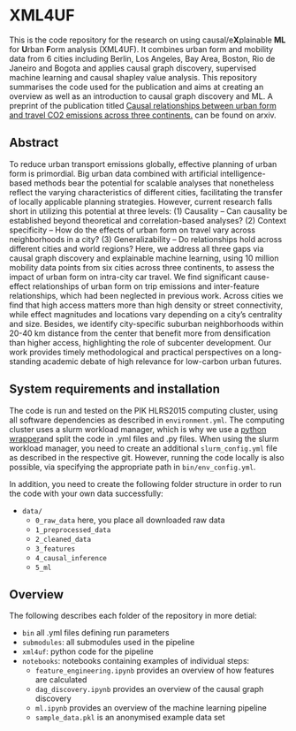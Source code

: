 
# XML4UF
This is the code repository for the research on using causal/e**X**plainable **ML** for **U**rban **F**orm analysis (XML4UF). It combines urban form and mobility data from 6 cities including Berlin, Los Angeles, Bay Area, Boston, Rio de Janeiro and Bogota and applies causal graph discovery, supervised machine learning and causal shapley value analysis. This repository summarises the code used for the publication and aims at creating an overview as well as an introduction to causal graph discovery and ML. A preprint of the publication titled [Causal relationships between urban form and travel CO2 emissions across three continents.](https://arxiv.org/abs/2308.16599) can be found on arxiv.

## Abstract
To reduce urban transport emissions globally, effective planning of urban form is primordial. Big urban data combined with artificial intelligence-based methods bear the potential for scalable analyses that nonetheless reflect the varying characteristics of different cities, facilitating the transfer of locally applicable planning strategies. However, current research falls short in utilizing this potential at three levels: (1) Causality – Can causality be established beyond theoretical and correlation-based analyses? (2) Context specificity – How do the effects of urban form on travel vary across neighborhoods in a city? (3) Generalizability – Do relationships hold across different cities and world regions? Here, we address all three gaps via causal graph discovery and explainable machine learning, using 10 million mobility data points from six cities across three continents, to assess the impact of urban form on intra-city car travel. We find significant cause-effect relationships of urban form on trip emissions and inter-feature relationships, which had been neglected in previous work. Across cities we find that high access matters more than high density or street connectivity, while effect magnitudes and locations vary depending on a city’s centrality and size. Besides, we identify city-specific suburban neighborhoods within 20-40 km distance from the center that benefit more from densification than higher access, highlighting the role of subcenter development. Our work provides timely methodological and practical perspectives on a long-standing academic debate of high relevance for low-carbon urban futures.

## System requirements and installation
The code is run and tested on the PIK HLRS2015 computing cluster, using all software dependencies as described in `environment.yml`. The computing cluster uses a slurm workload manager, which is why we use a [python wrapper](https://github.com/ai4up/slurm-pipeline)and split the code in .yml files and .py files. When using the slurm workload manager, you need to create an additional `slurm_config.yml` file as described in the respective git. However, running the code locally is also possible, via specifying the appropriate path in `bin/env_config.yml`. 

In addition, you need to create the following folder structure in order to run the code with your own data successfully:
- `data/`
	- `0_raw_data` here, you place all downloaded raw data
	- `1_preprocessed_data`
	- `2_cleaned_data`
	- `3_features`
	- `4_causal_inference`
	- `5_ml`

## Overview
The following describes each folder of the repository in more detial:	
 - `bin` all .yml files defining run parameters
 - `submodules`: all submodules used in the pipeline
 - `xml4uf`: python code for the pipeline
 - `notebooks`: notebooks containing examples of individual steps:
     - `feature_engineering.ipynb` provides an overview of how features are calculated
	 - `dag_discovery.ipynb` provides an overview of the causal graph discovery
	 - `ml.ipynb` provides an overview of the machine learning pipeline 
	 - `sample_data.pkl` is an anonymised example data set 








 
